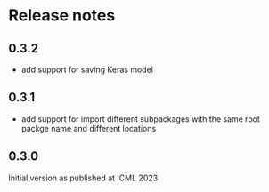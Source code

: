 # Release notes

<!-- do not remove -->

## 0.3.2

- add support for saving Keras model



## 0.3.1

- add support for import different subpackages with the same root packge name and different locations


## 0.3.0

Initial version as published at ICML 2023



